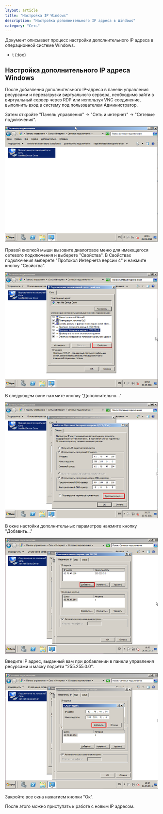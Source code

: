 ```yaml
---
layout: article
title: "Настройка IP Windows"
description: "Настройка дополнительного IP адреса в Windows"
category: "Сеть"
---
```


Документ описывает процесс настройки дополнительного IP адреса в операционной системе Windows.


* t
{:toc}



## Настройка дополнительного IP адреса Windows

После добавления дополнительного IP-адреса в панели управления ресурсами и перезагрузки виртуального сервера, необходимо зайти в виртуальный сервер через RDP или используя VNC соединение, выполнить вход в систему под пользователем Администратор.

Затем откройте "Панель управления" -> "Сеть и интернет" -> "Сетевые подключения".

![Сетевые подключения](/images/windows_add_ip/step1.png)


Правой кнопкой мыши вызовите диалоговое меню для имеющегося сетевого подключения и выберете "Свойства". В Свойствах подключения выберете "Протокол Интернета версии 4" и нажмите кнопку "Свойства".

![Свойства подключения](/images/windows_add_ip/step2.png)


В следующем окне нажмите кнопку "Дополнительно..."

![Кнопка "дополнительно" в свойствах](/images/windows_add_ip/step3.png)


В окне настойки дополнительных параметров нажмите кнопку "Добавить..."

![Кнопка "Добавить" в дополнительных свойствах](/images/windows_add_ip/step4.png)


Введите IP адрес, выданный вам при добавлении в панели управления ресурсами и маску подсети "255.255.0.0".

![Конечная стадия добавления дополнительного IP](/images/windows_add_ip/step5.png)

Закройте все окна нажатием кнопки "Ок".

После этого можно приступать к работе с новым IP адресом.